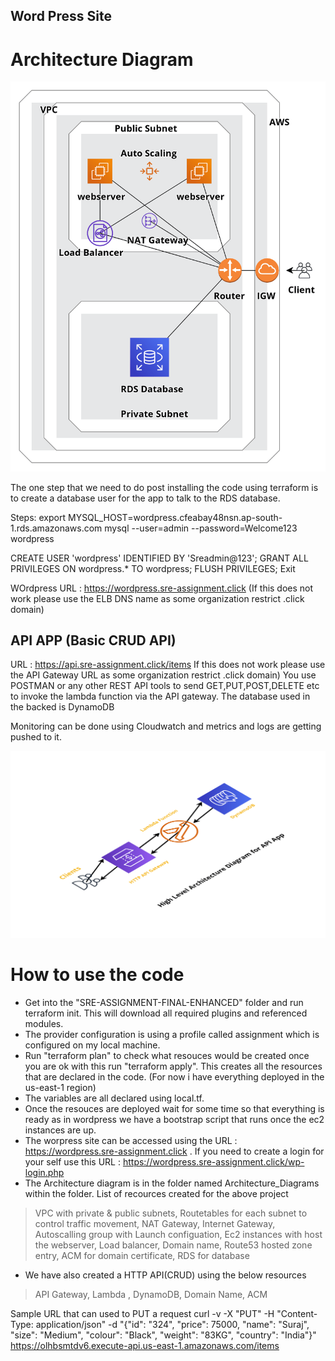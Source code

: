 ## Word Press Site

# Architecture Diagram

  <img src="/Architecture_Diagrams/Wordpress_Site.PNG" alt="WordPress"/>

The one step that we need to do post installing the code using terraform is to create a database user for the app to talk to the RDS database.

Steps:
export MYSQL_HOST=wordpress.cfeabay48nsn.ap-south-1.rds.amazonaws.com
mysql --user=admin --password=Welcome123 wordpress

CREATE USER 'wordpress' IDENTIFIED BY 'Sreadmin@123';
GRANT ALL PRIVILEGES ON wordpress.* TO wordpress;
FLUSH PRIVILEGES;
Exit

WOrdpress URL : https://wordpress.sre-assignment.click (If this does not work please use the ELB DNS name as some organization restrict .click domain)

## API APP (Basic CRUD API)

URL : https://api.sre-assignment.click/items If this does not work please use the API Gateway URL as some organization restrict .click domain)
You use POSTMAN or any other REST API tools to send GET,PUT,POST,DELETE etc to invoke the lambda function via the API gateway.
The database used in the backed is DynamoDB


Monitoring can be done using Cloudwatch and metrics and logs are getting pushed to it.

  <img src="/Architecture_Diagrams/API_App.PNG" alt="HTTP API"/>

# How to use the code

* Get into the "SRE-ASSIGNMENT-FINAL-ENHANCED" folder and run terraform init. This will download all required plugins and referenced modules.
* The provider configuration is using a profile called assignment which is configured on my local machine.
* Run "terraform plan" to check what resouces would be created once you are ok with this run "terraform apply". This creates all the resources that are declared in the code. (For now i have everything deployed in the us-east-1 region)
* The variables are all declared using local.tf.
* Once the resouces are deployed wait for some time so that everything is ready as in wordpress we have a bootstrap script that runs once the ec2 instances are up.
* The worpress site can be accessed using the URL : https://wordpress.sre-assignment.click . If you need to create a login for your self use this URL : https://wordpress.sre-assignment.click/wp-login.php
* The Architecture diagram is in the folder named Architecture_Diagrams within the folder.
List of recources created for the above project
> VPC with private & public subnets,
> Routetables for each subnet to control traffic movement,
> NAT Gateway,
> Internet Gateway,
> Autoscalling group with Launch configuation,
> Ec2 instances with host the webserver,
> Load balancer,
> Domain name,
> Route53 hosted zone entry,
> ACM for domain certificate,
> RDS for database

* We have also created a HTTP API(CRUD) using the below resources
> API Gateway,
> Lambda ,
> DynamoDB,
> Domain Name,
> ACM

Sample URL that can used to PUT a request
curl -v -X "PUT" -H "Content-Type: application/json" -d "{\"id\": \"324\", \"price\": 75000, \"name\": \"Suraj\", \"size\": \"Medium\", \"colour\": \"Black\", \"weight\": \"83KG\", \"country\": \"India\"}" https://olhbsmtdv6.execute-api.us-east-1.amazonaws.com/items
